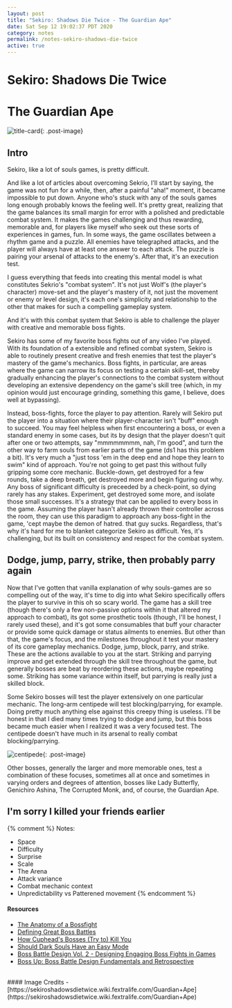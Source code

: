 ```yaml
---
layout: post
title: "Sekiro: Shadows Die Twice - The Guardian Ape"
date: Sat Sep 12 19:02:37 PDT 2020
category: notes
permalink: /notes-sekiro-shadows-die-twice
active: true
---
```


<h1 class="title">Sekiro: Shadows Die Twice</h1>
<h1 class="title">The Guardian Ape</h1>


![title-card](https://i.ibb.co/W2K2Bcn/guardianape-02.jpg){: .post-image}


<h2>Intro</h2> 

Sekiro, like a lot of souls games, is pretty difficult.

And like a lot of articles about overcoming Sekrio, I'll start by saying, the game was not fun for a while, then, after a painful "aha!" moment, it became impossible to put down. Anyone who's stuck with any of the souls games long enough probably knows the feeling well.
It's pretty great, realizing that the game balances its small margin for error with a polished and predictable combat system. It makes the games challenging and thus rewarding, memorable and, for players like myself who seek out these sorts of experiences in games, fun.
In some ways, the game oscillates between a rhythm game and a puzzle. All enemies have telegraphed attacks, and the player will always have at least one answer to each attack. The puzzle is pairing your arsenal of attacks to the enemy's. After that, it's an execution test. 

I guess everything that feeds into creating this mental model is what constitutes Sekrio's "combat system". It's not just Wolf's (the player's character) move-set and the player's mastery of it, not just the movement or enemy or level design, it's each one's simplicity and relationship to the other that makes for such a compelling gameplay system.

And it's with this combat system that Sekiro is able to challenge the player with creative and memorable boss fights.

Sekiro has some of my favorite boss fights out of any video I've played. With its foundation of a extensible and refined combat system, Sekiro is able to routinely present creative and fresh enemies that test the player's mastery of the game's mechanics. Boss fights, in particular, are areas where the game can narrow its focus on testing a certain skill-set, thereby gradually enhancing the player's connections to the combat system without developing an extensive dependency on the game's skill tree (which, in my opinion would just encourage grinding, something this game, I believe, does well at bypassing).

Instead, boss-fights, force the player to pay attention. Rarely will Sekiro put the player into a situation where their player-character isn't "buff" enough to succeed. You may feel helpless when first encountering a boss, or even a standard enemy in some cases, but its by design that the player doesn't quit after one or two attempts, say "mmmmmmmm, nah, I'm good", and turn the other way to farm souls from earlier parts of the game (ds1 has this problem a bit). It's very much a "just toss 'em in the deep end and hope they learn to swim" kind of approach. You're not going to get past this without fully gripping some core mechanic. Buckle-down, get destroyed for a few rounds, take a deep breath, get destroyed more and begin figuring out why. Any boss of significant difficulty is preceeded by a check-point, so dying rarely has any stakes. Experiment, get destroyed some more, and isolate those small successes.
It's a strategy that can be applied to every boss in the game. Assuming the player hasn't already thrown their controller across the room, they can use this paradigm to approach any boss-fight in the game, 'cept maybe the demon of hatred. that guy sucks. Regardless, that's why it's hard for me to blanket categorize Sekiro as difficult. Yes, it's challenging, but its built on consistency and respect for the combat system.

<h2>Dodge, jump, parry, strike, then probably parry again</h2>
Now that I've gotten that vanilla explanation of why souls-games are so compelling out of the way, it's time to dig into what Sekiro specifically offers the player to survive in this oh so scary world. The game has a skill tree (though there's only a few non-passive options within it that altered my approach to combat), its got some prosthetic tools (though, I'll be honest, I rarely used these), and it's got some consumables that buff your character or provide some quick damage or status ailments to enemies. But other than that, the game's focus, and the milestones throughout it test your mastery of its core gameplay mechanics.
Dodge, jump, block, parry, and strike.
These are the actions available to you at the start. Striking and parrying improve and get extended through the skill tree throughout the game, but generally bosses are beat by reordering these actions, maybe repeating some.
Striking has some variance within itself, but parrying is really just a skilled block. 

Some Sekiro bosses will test the player extensively on one particular mechanic.
The long-arm centipede will test blocking/parrying, for example. Doing pretty much anything else against this creepy thing is useless. I'll be honest in that I died many times trying to dodge and jump, but this boss became much easier when I realized it was a very focused test. The centipede doesn't have much in its arsenal to really combat blocking/parrying. 

![centipede](https://i.ibb.co/378wMHk/centipede.gif){: .post-image}

Other bosses, generally the larger and more memorable ones, test a combination of these focuses, sometimes all at once and sometimes in varying orders and degrees of attention, bosses like Lady Butterfly, Genichiro Ashina, The Corrupted Monk, and, of course, the Guardian Ape.

<h2>I'm sorry I killed your friends earlier</h2>


{% comment %}
Notes:
- Space
- Difficulty
- Surprise
- Scale
- The Arena
- Attack variance
- Combat mechanic context
- Unpredictability vs Patterened movement
{% endcomment %}

#### Resources
- [The Anatomy of a Bossfight](https://www.youtube.com/watch?v=6BL0O7CL0N4&ab_channel=AdamMillard-TheArchitectofGames)
- [Defining Great Boss Battles](https://www.youtube.com/watch?v=3QivwfCNZ4Q&ab_channel=FUNKe)
- [How Cuphead's Bosses (Try to) Kill You](https://www.youtube.com/watch?v=F8T6Ul4aHTI&ab_channel=GameMaker%27sToolkit)
- [Should Dark Souls Have an Easy Mode](https://www.youtube.com/watch?v=K5tPJDZv_VE&ab_channel=GameMaker%27sToolkit)
- [Boss Battle Design Vol. 2 - Designing Engaging Boss Fights in Games](https://www.youtube.com/watch?v=o0CKHLumTG0&ab_channel=DesignDoc)
- [Boss Up: Boss Battle Design Fundamentals and Retrospective](https://www.youtube.com/watch?v=48Ymh4Ge5j8&ab_channel=GDC)
<br/>
#### Image Credits
- [https://sekiroshadowsdietwice.wiki.fextralife.com/Guardian+Ape](https://sekiroshadowsdietwice.wiki.fextralife.com/Guardian+Ape)

